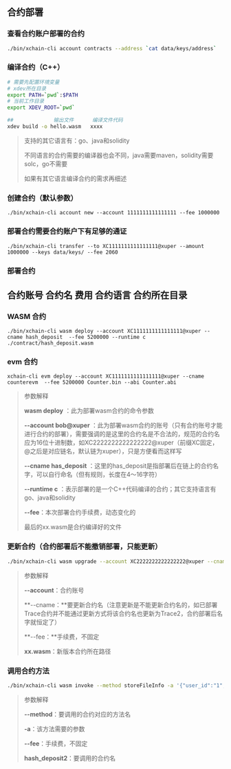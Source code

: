 ## 合约部署

### 查看合约账户部署的合约

```sh
./bin/xchain-cli account contracts --address `cat data/keys/address`
```

### 编译合约（C++）

```sh
# 需要先配置环境变量
# xdev所在目录
export PATH=`pwd`:$PATH
# 当前工作目录
export XDEV_ROOT=`pwd`

##             输出文件      编译文件代码
xdev build -o hello.wasm   xxxx
```

> 支持的其它语言有：go、java和solidity
>
> 不同语言的合约需要的编译器也会不同，java需要maven，solidity需要solc，go不需要
>
> 如果有其它语言编译合约的需求再细述

### 创建合约（默认参数）

```shell
./bin/xchain-cli account new --account 1111111111111111 --fee 1000000
```

### 部署合约需要合约账户下有足够的通证

```shell
./bin/xchain-cli transfer --to XC1111111111111111@xuper --amount 1000000 --keys data/keys/ --fee 2060
```

### 部署合约

## 合约账号             合约名               费用            合约语言                合约所在目录

### **WASM 合约**

```
./bin/xchain-cli wasm deploy --account XC1111111111111111@xuper --cname hash_deposit  --fee 5200000 --runtime c ./contract/hash_deposit.wasm
```

### evm 合约

```
xchain-cli evm deploy --account XC1111111111111111@xuper --cname counterevm  --fee 5200000 Counter.bin --abi Counter.abi
```

> 参数解释
>
> **wasm deploy** ：此为部署wasm合约的命令参数
>
> **--account bob@xuper** ：此为部署wasm合约的账号（只有合约账号才能进行合约的部署），需要强调的是这里的合约名是不合法的，规范的合约名应为16位十进制数，如XC2222222222222222@xuper（前缀XC固定，@之后是对应链名，默认链为xuper），只是方便看而这样写
>
> **--cname has_deposit** ：这里的has_deposit是指部署后在链上的合约名字，可以自行命名（但有规则，长度在4～16字符）
>
> **--runtime c** ：表示部署的是一个C++代码编译的合约；其它支持语言有go、java和solidity
>
> **--fee**：本次部署合约手续费，动态变化的
>
> 最后的xx.wasm是合约编译好的文件

### 更新合约（合约部署后不能撤销部署，只能更新）

```sh
./bin/xchain-cli wasm upgrade --account XC2222222222222222@xuper --cname hash_deposit2  --fee 5200000  ./contract/hash_deposit.wasm
```

> 参数解释
>
> **--account**：合约账号
>
> **--cname：**要更新合约名（注意更新是不能更新合约名的，如已部署Trace合约并不能通过更新方式将该合约名也更新为Trace2，合约部署后名字就恒定了）
>
> **--fee：**手续费，不固定
>
> **xx.wasm**：新版本合约所在路径

### 调用合约方法

```sh
./bin/xchain-cli wasm invoke --method storeFileInfo -a '{"user_id":"1","hash_id":"1234","file_name":"test"}' --fee 200 hash_deposit2 --account {指定账户发起，可以是合约地址}
```

> 参数解释
>
> **--method**：要调用的合约对应的方法名
>
> **-a**：该方法需要的参数
>
> **--fee**：手续费，不固定
>
> **hash_deposit2**：要调用的合约名
